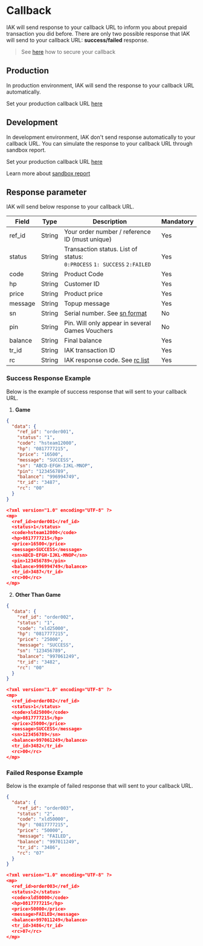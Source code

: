 # Callback

IAK will send response to your callback URL to inform you about prepaid transaction you did before. There are only two possible response that IAK will send to your callback URL: **success/failed** response.

<!-- theme: info -->

> See [here](https://iak-api.stoplight.io/docs/developer-documentation/docs/security.md#callback-notification) how to secure your callback

## Production

In production environment, IAK will send the response to your callback URL automatically. 

Set your production callback URL [here](https://developer.mobilepulsa.net/production/ip)

## Development

In development environment, IAK don't send response automatically to your callback URL. You can simulate the response to your callback URL through sandbox report. 

Set your production callback URL [here](https://developer.mobilepulsa.net/development)

Learn more about [sandbox report](https://docs.iak.id/docs/developer-documentation/docs/integration/sandbox-report.md)

## Response parameter

IAK will send below response to your callback URL.


Field | Type | Description | Mandatory
---------|----------|--------- |--------
 ref_id | String | Your order number / reference ID (must unique) | Yes 
 status | String | Transaction status. List of status: <br> `0:PROCESS` `1: SUCCESS` `2:FAILED` | Yes
 code | String | Product Code | Yes
 hp | String | Customer ID | Yes
 price | String | Product price | Yes
 message | String | Topup message | Yes
 sn | String | Serial number. See [sn format](./sn-format.md) | No
 pin | String | Pin. Will only appear in several Games Vouchers | No
 balance | String | Final balance | Yes
 tr_id | String | IAK transaction ID | Yes
 rc | String | IAK response code. See [rc list](./response-code.md)| Yes

 ### Success Response Example

 Below is the example of success response that will sent to your callback URL.

  1. **Game**

<!--
type: tab
title: JSON
-->

```json
{
  "data": {
    "ref_id": "order001",
    "status": "1",
    "code": "hsteam12000",
    "hp": "0817777215",
    "price": "16500",
    "message": "SUCCESS",
    "sn": "ABCD-EFGH-IJKL-MNOP",
    "pin": "123456789",
    "balance": "996994749",
    "tr_id": "3487",
    "rc": "00"
  }
}
```

<!--
type: tab
title: XML
-->

```json
<?xml version="1.0" encoding="UTF-8" ?>
<mp>
  <ref_id>order001</ref_id>
  <status>1</status>
  <code>hsteam12000</code>
  <hp>0817777215</hp>
  <price>16500</price>
  <message>SUCCESS</message>
  <sn>ABCD-EFGH-IJKL-MNOP</sn>
  <pin>123456789</pin>
  <balance>996994749</balance>
  <tr_id>3487</tr_id>
  <rc>00</rc>
</mp>
```
<!-- type: tab-end -->

  2. **Other Than Game**

<!--
type: tab
title: JSON
-->

```json
{
  "data": {
    "ref_id": "order002",
    "status": "1",
    "code": "xld25000",
    "hp": "0817777215",
    "price": "25000",
    "message": "SUCCESS",
    "sn": "123456789",
    "balance": "997061249",
    "tr_id": "3482",
    "rc": "00"
  }
}
```

<!--
type: tab
title: XML
-->

```json
<?xml version="1.0" encoding="UTF-8" ?>
<mp>
  <ref_id>order002</ref_id>
  <status>1</status>
  <code>xld25000</code>
  <hp>0817777215</hp>
  <price>25000</price>
  <message>SUCCESS</message>
  <sn>123456789</sn>
  <balance>997061249</balance>
  <tr_id>3482</tr_id>
  <rc>00</rc>
</mp>
```
<!-- type: tab-end -->

### Failed Response Example

 Below is the example of failed response that will sent to your callback URL.

<!--
type: tab
title: JSON
-->

```json
{
  "data": {
    "ref_id": "order003",
    "status": "2",
    "code": "xld50000",
    "hp": "0817777215",
    "price": "50000",
    "message": "FAILED",
    "balance": "997011249",
    "tr_id": "3486",
    "rc": "07"
  }
}
```

<!--
type: tab
title: XML
-->

```json
<?xml version="1.0" encoding="UTF-8" ?>
<mp>
  <ref_id>order003</ref_id>
  <status>2</status>
  <code>xld50000</code>
  <hp>0817777215</hp>
  <price>50000</price>
  <message>FAILED</message>
  <balance>997011249</balance>
  <tr_id>3486</tr_id>
  <rc>07</rc>
</mp>
```
<!-- type: tab-end -->